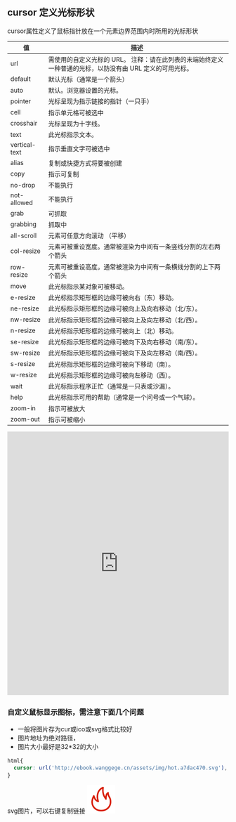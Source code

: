 ## cursor 定义光标形状

cursor属性定义了鼠标指针放在一个元素边界范围内时所用的光标形状

|值| 	描述|
| ---- | ---- |
| url | 	需使用的自定义光标的 URL。 注释：请在此列表的末端始终定义一种普通的光标，以防没有由 URL 定义的可用光标。|
| default | 	默认光标（通常是一个箭头）|
| auto 	|默认。浏览器设置的光标。|
| pointer| 	光标呈现为指示链接的指针（一只手）|
| cell |  指示单元格可被选中 |
| crosshair| 	光标呈现为十字线。|
| text 	|此光标指示文本。|
| vertical-text | 指示垂直文字可被选中 |
| alias | 复制或快捷方式将要被创建 |
| copy | 指示可复制 |
| no-drop | 不能执行 |
| not-allowed | 不能执行 |
| grab | 可抓取 |
| grabbing | 抓取中 |
| all-scroll | 元素可任意方向滚动 （平移）|
| col-resize | 元素可被重设宽度。通常被渲染为中间有一条竖线分割的左右两个箭头 |
| row-resize | 元素可被重设高度。通常被渲染为中间有一条横线分割的上下两个箭头 |
| move |	此光标指示某对象可被移动。|
| e-resize| 	此光标指示矩形框的边缘可被向右（东）移动。|
| ne-resize |	此光标指示矩形框的边缘可被向上及向右移动（北/东）。|
| nw-resize 	| 此光标指示矩形框的边缘可被向上及向左移动（北/西）。|
| n-resize 	| 此光标指示矩形框的边缘可被向上（北）移动。|
| se-resize |	此光标指示矩形框的边缘可被向下及向右移动（南/东）。|
| sw-resize |	此光标指示矩形框的边缘可被向下及向左移动（南/西）。|
| s-resize 	| 此光标指示矩形框的边缘可被向下移动（南）。|
| w-resize 	| 此光标指示矩形框的边缘可被向左移动（西）。|
| wait 	| 此光标指示程序正忙（通常是一只表或沙漏）。|
| help 	| 此光标指示可用的帮助（通常是一个问号或一个气球）。|
| zoom-in | 指示可被放大 |
| zoom-out | 指示可被缩小 |


<iframe height="600" style="width: 100%;" scrolling="no" title="css 光标" src="https://codepen.io/347830076/embed/xxVLqgB?height=265&theme-id=dark&default-tab=html,result" frameborder="no" loading="lazy" allowtransparency="true" allowfullscreen="true">
  See the Pen <a href='https://codepen.io/347830076/pen/xxVLqgB'>css 光标</a> by cylyiou
  (<a href='https://codepen.io/347830076'>@347830076</a>) on <a href='https://codepen.io'>CodePen</a>.
</iframe>

### 自定义鼠标显示图标，需注意下面几个问题

- 一般将图片存为cur或ico或svg格式比较好
- 图片地址为绝对路径，
- 图片大小最好是32*32的大小

```css
html{
  cursor: url('http://ebook.wanggege.cn/assets/img/hot.a7dac470.svg'), auto;
}
```

<div style="cursor: url('http://ebook.wanggege.cn/assets/img/hot.a7dac470.svg'), auto;">
  svg图片，可以右键复制链接 <img src="./img/hot.svg" class="zoom-custom-imgs" />
</div>